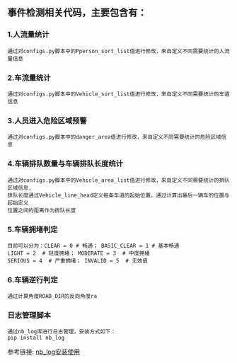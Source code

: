 ## 事件检测相关代码，主要包含有：

### 1.人流量统计
```angular2html
通过对configs.py脚本中的Pperson_sort_list值进行修改，来自定义不同需要统计的人流量信息
```
### 2.车流量统计

```angular2html
通过对configs.py脚本中的Vehicle_sort_list值进行修改，来自定义不同需要统计的车道信息
```
### 3.人员进入危险区域预警
```angular2html
通过对configs.py脚本中的danger_area值进行修改，来自定义不同需要统计的危险区域信息
```
### 4.车辆排队数量与车辆排队长度统计
```angular2html
通过对configs.py脚本中的Vehicle_area_list值进行修改，来自定义不同需要统计的排队区域信息,
排队长度通过Vehicle_line_head定义每条车道的起始位置，通过计算出最后一辆车的位置与起始定义
位置之间的距离作为排队长度
```
### 5.车辆拥堵判定
```angular2html
目前可以分为：CLEAR = 0 # 畅通； BASIC_CLEAR = 1 # 基本畅通
LIGHT = 2  # 轻度拥堵； MODERATE = 3  # 中度拥堵
SERIOUS = 4  # 严重拥堵； INVALID = 5  # 无效值
```
### 6.车辆逆行判定
```angular2html
通过计算角度ROAD_DIR的反向角度ra
```

### 日志管理脚本
```
通过nb_log库进行日志管理，安装方式如下：
pip install nb_log
```
参考链接: [nb_log安装使用](https://github.com/ydf0509/nb_log)